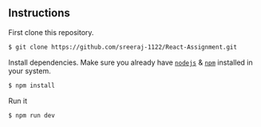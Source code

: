 

## Instructions

First clone this repository.
```bash
$ git clone https://github.com/sreeraj-1122/React-Assignment.git
```

Install dependencies. Make sure you already have [`nodejs`](https://nodejs.org/en/) & [`npm`](https://www.npmjs.com/) installed in your system.
```bash
$ npm install 
```

Run it
```bash
$ npm run dev
```
